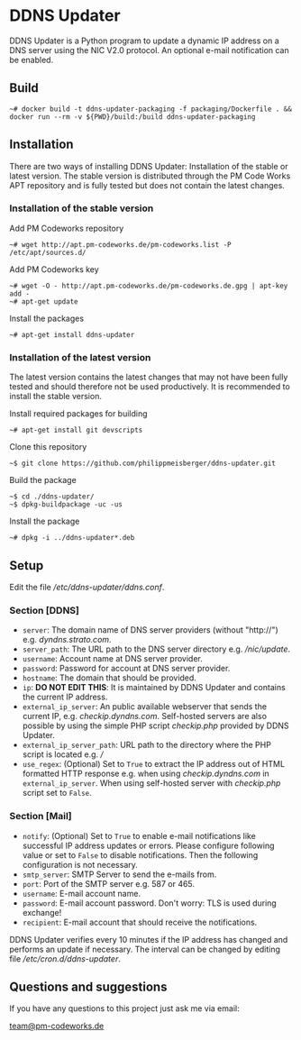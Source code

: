 DDNS Updater
============

DDNS Updater is a Python program to update a dynamic IP address on a DNS server using the NIC V2.0 protocol. An optional e-mail notification can be enabled.

Build
-----
    ~# docker build -t ddns-updater-packaging -f packaging/Dockerfile . && docker run --rm -v ${PWD}/build:/build ddns-updater-packaging

Installation
------------

There are two ways of installing DDNS Updater: Installation of the stable or latest version. The stable version is distributed through the PM Code Works APT repository and is fully tested but does not contain the latest changes.

### Installation of the stable version

Add PM Codeworks repository

    ~# wget http://apt.pm-codeworks.de/pm-codeworks.list -P /etc/apt/sources.d/

Add PM Codeworks key

    ~# wget -O - http://apt.pm-codeworks.de/pm-codeworks.de.gpg | apt-key add -
    ~# apt-get update

Install the packages

    ~# apt-get install ddns-updater

### Installation of the latest version

The latest version contains the latest changes that may not have been fully tested and should therefore not be used productively. It is recommended to install the stable version.

Install required packages for building

    ~# apt-get install git devscripts

Clone this repository

    ~$ git clone https://github.com/philippmeisberger/ddns-updater.git

Build the package

    ~$ cd ./ddns-updater/
    ~$ dpkg-buildpackage -uc -us

Install the package

    ~# dpkg -i ../ddns-updater*.deb

Setup
-----

Edit the file */etc/ddns-updater/ddns.conf*.

### Section [DDNS]
* `server`: The domain name of DNS server providers (without "http://") e.g. *dyndns.strato.com*.
* `server_path`: The URL path to the DNS server directory e.g. */nic/update*.
* `username`: Account name at DNS server provider.
* `password`: Password for account at DNS server provider.
* `hostname`: The domain that should be provided.
* `ip`: **DO NOT EDIT THIS**: It is maintained by DDNS Updater and contains the current IP address.
* `external_ip_server`: An public available webserver that sends the current IP, e.g. *checkip.dyndns.com*. Self-hosted servers are also possible by using the simple PHP script *checkip.php* provided by DDNS Updater.
* `external_ip_server_path`: URL path to the directory where the PHP script is located e.g. */*
* `use_regex`: (Optional) Set to `True` to extract the IP address out of HTML formatted HTTP response e.g. when using *checkip.dyndns.com* in `external_ip_server`. When using self-hosted server with *checkip.php* script set to `False`.

### Section [Mail]
* `notify`: (Optional) Set to `True` to enable e-mail notifications like successful IP address updates or errors. Please configure following value or set to `False` to disable notifications. Then the following configuration is not necessary.
* `smtp_server`: SMTP Server to send the e-mails from.
* `port`: Port of the SMTP server e.g. 587 or 465.
* `username`: E-mail account name.
* `password`: E-mail account password. Don't worry: TLS is used during exchange!
* `recipient`: E-mail account that should receive the notifications.

DDNS Updater verifies every 10 minutes if the IP address has changed and performs an update if necessary. The interval can be changed by editing file */etc/cron.d/ddns-updater*.

Questions and suggestions
-------------------------

If you have any questions to this project just ask me via email:

<team@pm-codeworks.de>
